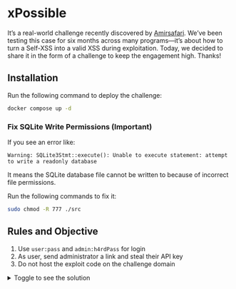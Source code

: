 # xPossible
It’s a real-world challenge recently discovered by [Amirsafari](https://x.com/amirmsafari). We’ve been testing this case for six months across many programs—it’s about how to turn a Self-XSS into a valid XSS during exploitation. Today, we decided to share it in the form of a challenge to keep the engagement high. Thanks!

## Installation
Run the following command to deploy the challenge:
```bash
docker compose up -d
```

### Fix SQLite Write Permissions (Important)

If you see an error like:

```
Warning: SQLite3Stmt::execute(): Unable to execute statement: attempt to write a readonly database
```

It means the SQLite database file cannot be written to because of incorrect file permissions.

Run the following commands to fix it:

```bash
sudo chmod -R 777 ./src
```


## Rules and Objective
1. Use `user:pass` and `admin:h4rdPass` for login
2. As user, send administrator a link and steal their API key
3. Do not host the exploit code on the challenge domain



<details>
  <summary>Toggle to see the solution</summary>
  
  > Solution : [@AmirMSafari](https://x.com/AmirMSafari/status/1916915952723394769)
</details>
